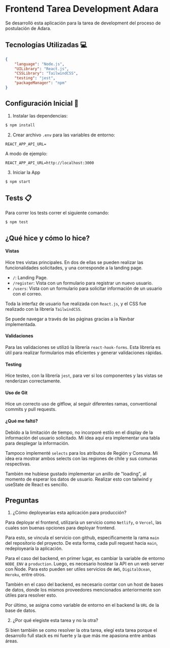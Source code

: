 # Frontend Tarea Development Adara

Se desarrolló esta aplicación para la tarea de development del proceso de postulación de Adara.

## Tecnologías Utilizadas :computer:

```json
{
    "language": "Node.js",
    "UILibrary": "React.js",
    "CSSLibrary": "TailwindCSS",
    "testing": "jest",
    "packageManager": "npm"
}
```

## Configuración Inicial :wrench:

1. Instalar las dependencias:

```bash
$ npm install
```

2. Crear archivo `.env` para las variables de entorno:

```env
REACT_APP_API_URL=
```

A modo de ejemplo:

```env
REACT_APP_API_URL=http://localhost:3000
```

3. Iniciar la App

```bash
$ npm start
```

## Tests :clipboard:

Para correr los tests correr el siguiente comando:

```bash
$ npm test
```

## ¿Qué hice y cómo lo hice?

#### Vistas

Hice tres vistas principales. En dos de ellas se pueden realizar las funcionalidades solicitades, y una corresponde a la landing page. 

* `/`: Landing Page.
* `/register`: Vista con un formulario para registrar un nuevo usuario.
* `/users`: Vista con un formulario para solicitar información de un usuario con el correo.

Toda la interfaz de usuario fue realizada con `React.js`, y el CSS fue realizado con la librería `TailwindCSS`.

Se puede navegar a través de las páginas gracias a la Navbar implementada.

#### Validaciones

Para las validaciones se utilizó la librería `react-hook-forms`. Esta librería es útil para realizar formularios más eficientes y generar validaciones rápidas.

#### Testing

Hice testeo, con la librería `jest`, para ver si los componentes y las vistas se renderizan correctamente.

#### Uso de Git

Hice un correcto uso de gitflow, al seguir diferentes ramas, conventional commits y pull requests.

#### ¿Qué me faltó?

Debido a la limitación de tiempo, no incorporé estilo en el display de la información del usuario solicitado. Mi idea aquí era implementar una tabla para desplegar la información.

Tampoco implementé `selects` para los atributos de Región y Comuna. Mi idea era mostrar ambos selects con las regiones de chile y sus comunas respectivas.

También me hubiese gustado implementar un anillo de "loading", al momento de esperar los datos de usuario. Realizar esto con tailwind y useState de React es sencillo.

## Preguntas

1. ¿Cómo deployearías esta aplicación para producción?

Para deployar el frontend, utilizaría un servicio como `Netlify`, o `Vercel`, las cuales son buenas opciones para deployar frontend. 

Para esto, se vincula el servicio con github, específicamente la rama `main` del repositorio del proyecto. De esta forma, cada pull request hacia `main`, redeployearía la aplicación. 

Para el caso del backend, en primer lugar, es cambiar la variable de entorno `NODE_ENV` a `production`. Luego, es necesario hostear la API en un web server con Node. Para esto pueden ser utiles servicios de `AWS`, `DigitalOcean`, `Heroku`, entre otros. 

También en el caso del backend, es necesario contar con un host de bases de datos, donde los mismos proveedores mencionados anteriormente son útiles para resolver esto.

Por último, se asigna como variable de entorno en el backend la `URL` de la base de datos.

2. ¿Por qué elegiste esta tarea y no la otra?

Si bien también se como resolver la otra tarea, elegí esta tarea porque el desarrollo full stack es mi fuerte y la que más me apasiona entre ambas áreas. 